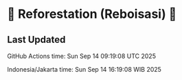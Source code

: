 
# 🌳 Reforestation (Reboisasi) 🌲

## Last Updated

GitHub Actions time: Sun Sep 14 09:19:08 UTC 2025

Indonesia/Jakarta time: Sun Sep 14 16:19:08 WIB 2025

